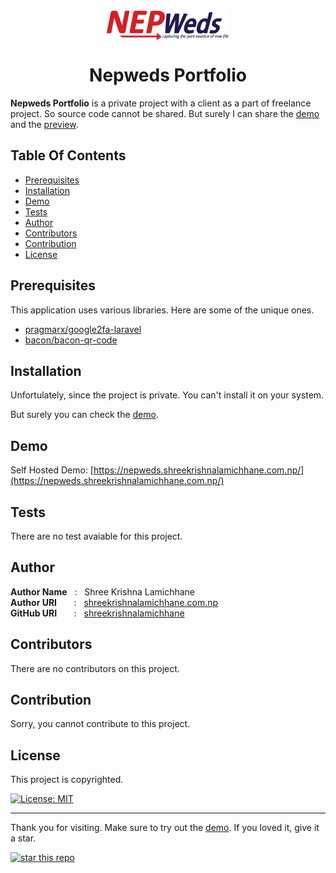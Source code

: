 <p align="center">
    <a href="">
        <img src="./readme/logo.png" height="50px" width="auto" align="center" alt="Application Icon"/>
    </a>
</p>
<h1 align="center" style="border: 0;"> Nepweds Portfolio </h1>

**Nepweds Portfolio** is a private project with a client as a part of freelance project. So source code cannot be shared. But surely I can share the [demo](#demo) and the [preview](./PREVIEW.md).

## Table Of Contents

- [Prerequisites](#prerequisites)
- [Installation](#installation)
- [Demo](#demo)
- [Tests](#tests)
- [Author](#author)
- [Contributors](#contributors)
- [Contribution](#contribution)
- [License](#license)

## Prerequisites

This application uses various libraries. Here are some of the unique ones.

- [pragmarx/google2fa-laravel](https://github.com/antonioribeiro/google2fa-laravel)
- [bacon/bacon-qr-code](https://github.com/Bacon/BaconQrCode)

## Installation

Unfortulately, since the project is private. You can't install it on your system.

But surely you can check the [demo](#demo).

## Demo

Self Hosted Demo: [https://nepweds.shreekrishnalamichhane.com.np/](https://nepweds.shreekrishnalamichhane.com.np/)

## Tests

There are no test avaiable for this project.

## Author

**Author Name** &nbsp; : &nbsp; Shree Krishna Lamichhane <br>
**Author URI** &nbsp; &nbsp; &nbsp; : &nbsp; [shreekrishnalamichhane.com.np](https://shreekrishnalamichhane.com.np) <br>
**GitHub URI** &nbsp; &nbsp; &nbsp; : &nbsp; [shreekrishnalamichhane](https://github.com/shreekrishnalamichhane)

## Contributors

There are no contributors on this project.

## Contribution

Sorry, you cannot contribute to this project.

## License

This project is copyrighted.

[![License: MIT](https://img.shields.io/packagist/l/shreekrishnalamichhane/Nepweds-Portfolio?style=for-the-badge)](#)

---

Thank you for visiting. Make sure to try out the [demo](#demo). If you loved it, give it a star.

[![star this repo](https://img.shields.io/github/stars/shreekrishnalamichhane/Nepweds-Portfolio?color=rgb%28224%2C%2093%2C%2068%29&style=for-the-badge)](https://github.com/shreekrishnalamichhane/Nepweds-Portfolio)
